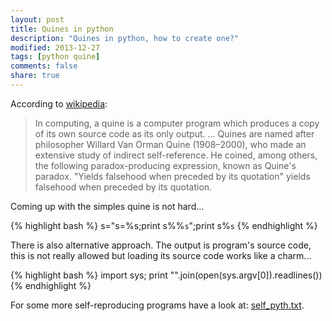 ```yaml
---
layout: post
title: Quines in python
description: "Quines in python, how to create one?"
modified: 2013-12-27
tags: [python quine]
comments: false
share: true
---
```


According to [wikipedia](http://en.wikipedia.org/wiki/Quine_(computing)):

> In computing, a quine is a computer program which produces a copy of its own source code as its only output.
...
Quines are named after philosopher Willard Van Orman Quine (1908–2000), who made an extensive study of indirect self-reference. He coined, among others, the following paradox-producing expression, known as Quine's paradox.
"Yields falsehood when preceded by its quotation" yields falsehood when preceded by its quotation.


Coming up with the simples quine is not hard...

{% highlight bash %}
s="s=%s;print s%%`s`";print s%`s`
{% endhighlight %}

There is also alternative approach. The output is program's source code, this is not really allowed but loading its source code works like a charm...

{% highlight bash %}
import sys; print "".join(open(sys.argv[0]).readlines())
{% endhighlight %}

For some more self-reproducing programs have a look at: [self_pyth.txt](http://www.nyx.net/~gthompso/self_pyth.txt).